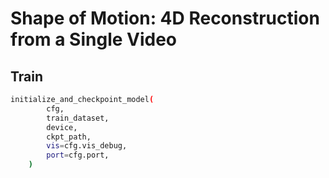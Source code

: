 # Shape of Motion:  4D Reconstruction from a Single Video

## Train

```bash
initialize_and_checkpoint_model(
        cfg,
        train_dataset,
        device,
        ckpt_path,
        vis=cfg.vis_debug,
        port=cfg.port,
    )
```

